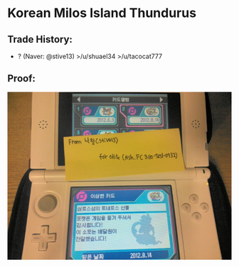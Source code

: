 # Korean Milos Island Thundurus

## Trade History:
* ? (Naver: @stive13) >/u/shuael34 >/u/tacocat777

## Proof:
![WonderCard](./WonderCard.jpg)